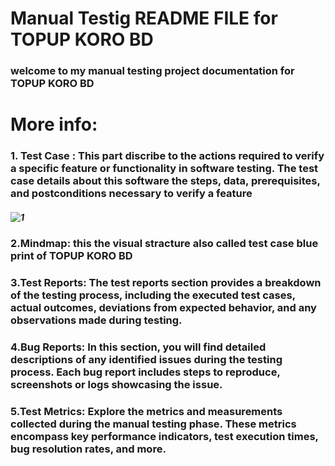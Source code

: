 # Manual Testig README FILE for TOPUP KORO BD 

###  welcome to my manual testing project documentation for  TOPUP KORO BD 
# More info:

### 1. Test Case : This part discribe to the actions required to verify a specific feature or functionality in software testing. The test case details about this software the steps, data, prerequisites, and postconditions necessary to verify a feature
##### ![1](https://drive.google.com/file/d/0Bz_gbgh9TO0NMFFBR1ZiZXk2eFVFWGI0X3piaHc2ejhNMWZR/view?usp=sharing&resourcekey=0-8XUCLpz3axIlxS2wu3KSsg)

### 2.Mindmap: this the visual stracture also called test case blue print of  TOPUP KORO BD 


### 3.Test Reports: The test reports section provides a breakdown of the testing process, including the executed test cases, actual outcomes, deviations from expected behavior, and any observations made during testing.


### 4.Bug Reports: In this section, you will find detailed descriptions of any identified issues during the testing process. Each bug report includes steps to reproduce, screenshots or logs showcasing the issue.


### 5.Test Metrics: Explore the metrics and measurements collected during the manual testing phase. These metrics encompass key performance indicators, test execution times, bug resolution rates, and more.


